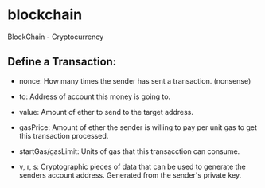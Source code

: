 # blockchain
BlockChain - Cryptocurrency

## Define a Transaction:
- nonce: How many times the sender has sent a transaction. (nonsense)

- to: Address of account this money is going to.

- value: Amount of ether to send to the target address.
- gasPrice: Amount of ether the sender is willing to pay per unit gas to get this transaction processed.

- startGas/gasLimit: Units of gas that this transacction can consume.

- v, r, s: Cryptographic pieces of data that can be used to generate the senders account address. Generated from the sender's private key.
